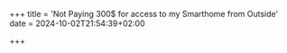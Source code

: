 +++
title = 'Not Paying 300$ for access to my Smarthome from Outside'
date = 2024-10-02T21:54:39+02:00

+++
